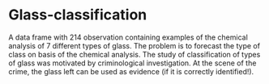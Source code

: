 # Glass-classification
A data frame with 214 observation containing examples of the chemical analysis of 7 different types of glass. The problem is to forecast the type of class on basis of the chemical analysis. The study of classification of types of glass was motivated by criminological investigation. At the scene of the crime, the glass left can be used as evidence (if it is correctly identified!).

